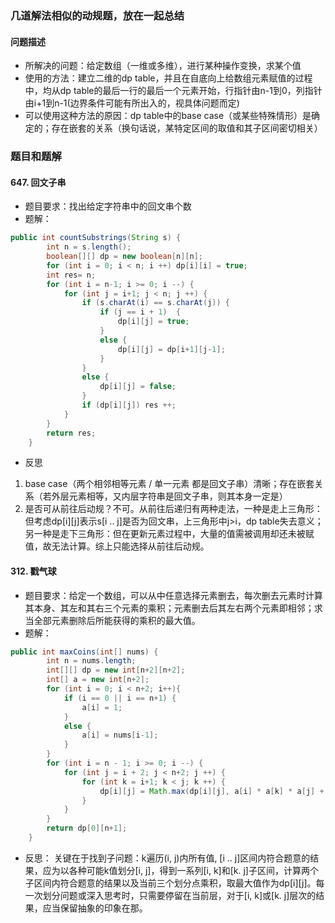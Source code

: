 ### 几道解法相似的动规题，放在一起总结
#### 问题描述
- 所解决的问题：给定数组（一维或多维），进行某种操作变换，求某个值
- 使用的方法：建立二维的dp table，并且在自底向上给数组元素赋值的过程中，均从dp table的最后一行的最后一个元素开始，行指针由n-1到0，列指针由i+1到n-1(边界条件可能有所出入的，视具体问题而定)
- 可以使用这种方法的原因：dp table中的base case（或某些特殊情形）是确定的；存在嵌套的关系（换句话说，某特定区间的取值和其子区间密切相关）
### 题目和题解
#### 647. 回文子串
- 题目要求：找出给定字符串中的回文串个数
- 题解：
```java
public int countSubstrings(String s) {
        int n = s.length();
        boolean[][] dp = new boolean[n][n];
        for (int i = 0; i < n; i ++) dp[i][i] = true;
        int res= n;
        for (int i = n-1; i >= 0; i --) {
            for (int j = i+1; j < n; j ++) {
                if (s.charAt(i) == s.charAt(j)) {
                    if (j == i + 1)  {
                        dp[i][j] = true;
                    }
                    else {
                        dp[i][j] = dp[i+1][j-1];
                    }
                }
                else {
                    dp[i][j] = false;
                }
                if (dp[i][j]) res ++;
            }
        }
        return res;
    }
```
- 反思
1. base case（两个相邻相等元素 / 单一元素 都是回文子串）清晰；存在嵌套关系（若外层元素相等，又内层字符串是回文子串，则其本身一定是）
2. 是否可从前往后动规？不可。从前往后递归有两种走法，一种是走上三角形：但考虑dp[i][j]表示s[i .. j]是否为回文串，上三角形中j>i，dp table失去意义；另一种是走下三角形：但在更新元素过程中，大量的值需被调用却还未被赋值，故无法计算。综上只能选择从前往后动规。
#### 312. 戳气球
- 题目要求：给定一个数组，可以从中任意选择元素删去，每次删去元素时计算其本身、其左和其右三个元素的乘积；元素删去后其左右两个元素即相邻；求当全部元素删除后所能获得的乘积的最大值。
- 题解：
```java
public int maxCoins(int[] nums) {
        int n = nums.length;
        int[][] dp = new int[n+2][n+2];
        int[] a = new int[n+2];
        for (int i = 0; i < n+2; i++){
            if (i == 0 || i == n+1) {
                a[i] = 1;
            }
            else {
                a[i] = nums[i-1];
            }
        }
        for (int i = n - 1; i >= 0; i --) {
            for (int j = i + 2; j < n+2; j ++) {
                for (int k = i+1; k < j; k ++) {
                    dp[i][j] = Math.max(dp[i][j], a[i] * a[k] * a[j] + dp[i][k] + dp[k][j]);
                }
            }
        }
        return dp[0][n+1];
    }
```
- 反思：
关键在于找到子问题：k遍历(i, j)内所有值, [i .. j]区间内符合题意的结果，应为以各种可能k值划分[i, j]，得到一系列[i, k]和[k. j]子区间，计算两个子区间内符合题意的结果以及当前三个划分点乘积，取最大值作为dp[i][j]。每一次划分问题或深入思考时，只需要停留在当前层，对于[i, k]或[k. j]层次的结果，应当保留抽象的印象在那。
